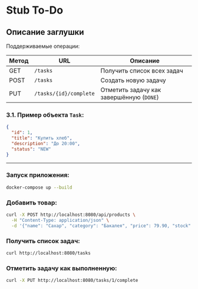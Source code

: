 # Stub To-Do 

## Описание заглушки
Поддерживаемые операции:

| Метод | URL                          | Описание                                 |
|-------|------------------------------|------------------------------------------|
| GET   | `/tasks`                     | Получить список всех задач               |
| POST  | `/tasks`                     | Создать новую задачу                     |
| PUT   | `/tasks/{id}/complete`       | Отметить задачу как завершённую (`DONE`) |

### 3.1. Пример объекта `Task`:

```json
{
  "id": 1,
  "title": "Купить хлеб",
  "description": "До 20:00",
  "status": "NEW"
}
```
---

### Запуск приложения:

```bash
docker-compose up --build
```
### Добавить товар:

```bash
curl -X POST http://localhost:8080/api/products \
  -H "Content-Type: application/json" \
  -d '{"name": "Сахар", "category": "Бакалея", "price": 79.90, "stock": 25}'
```
### Получить список задач:

```bash
curl http://localhost:8080/tasks
```
### Отметить задачу как выполненную:

```bash
curl -X PUT http://localhost:8080/tasks/1/complete
```

